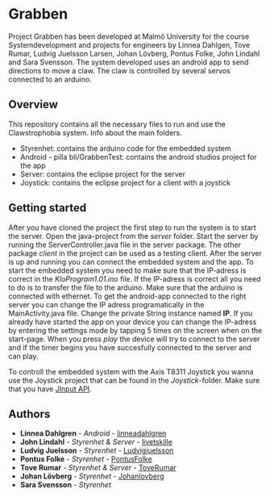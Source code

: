 # Grabben
Project Grabben has been developed at Malmö University for the course Systemdevelopment and projects for engineers by Linnea Dahlgen, Tove Rumar, Ludvig Juelsson Larsen, Johan Lövberg, Pontus Folke, John Lindahl and Sara Svensson. The system developed uses an android app to send directions to move a claw. The claw is controlled by several servos connected to an arduino. 

## Overview 

This repository contains all the necessary files to run and use the Clawstrophobia system. Info about the main folders.

- Styrenhet: contains the arduino code for the embedded system 
- Android - pilla bli/GrabbenTest: contains the android studios project for the app
- Server: contains the eclipse project for the server
- Joystick: contains the eclipse project for a client with a joystick

## Getting started

After you have cloned the project the first step to run the system is to start the server. Open the java-project from the *server* folder. Start the server by running the ServerController.java file in the server package. The other package *client* in the project can be used as a testing client. After the server is up and running you can connect the embedded system and the app. To start the embedded system you need to make sure that the IP-adress is correct in the *KloProgram1.01.ino* file. If the IP-adress is correct all you need to do is to transfer the file to the arduino. Make sure that the arduino is connected with ethernet. To get the android-app connected to the right server you can change the IP adress programatically in the MainActivity.java file. Change the private String instance named **IP**. If you already have started the app on your device you can change the IP-adress by entering the settings mode by tapping 5 times on the screen when on the start-page. When you press *play* the device will try to connect to the server and if the timer begins you have succesfully connected to the server and can play. 

To controll the embedded system with the Axis T8311 Joystick you wanna use the Joystick project that can be found in the *Joystick*-folder. Make sure that you have [JInput API](https://gametutorial.bozjatorium.com/article/JInput-Joystick-Test).

## Authors

- **Linnea Dahlgren** - *Android* - [linneadahlgren](https://github.com/linneadahlgren)
- **John Lindahl** - *Styrenhet & Server* - [livetskille](https://github.com/Livetskille)
- **Ludvig Juelsson** - *Styrenhet* - [Ludvigjuelsson](https://github.com/Ludvigjuelsson)
- **Pontus Folke** - *Styrenhet* - [PontusFolke](https://github.com/PontusFolke)
- **Tove Rumar** - *Styrenhet & Server* - [ToveRumar](https://github.com/ToveRumar)
- **Johan Lövberg** - *Styrenhet* - [Johanlovberg](https://github.com/johanlovberg)
- **Sara Svensson** - *Styrenhet*
